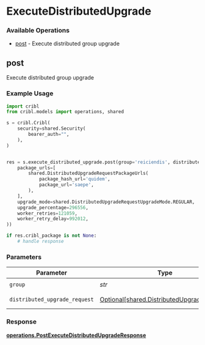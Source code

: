 # ExecuteDistributedUpgrade

### Available Operations

* [post](#post) - Execute distributed group upgrade

## post

Execute distributed group upgrade

### Example Usage

```python
import cribl
from cribl.models import operations, shared

s = cribl.Cribl(
    security=shared.Security(
        bearer_auth="",
    ),
)


res = s.execute_distributed_upgrade.post(group='reiciendis', distributed_upgrade_request=shared.DistributedUpgradeRequest(
    package_urls=[
        shared.DistributedUpgradeRequestPackageUrls(
            package_hash_url='quidem',
            package_url='saepe',
        ),
    ],
    upgrade_mode=shared.DistributedUpgradeRequestUpgradeMode.REGULAR,
    upgrade_percentage=296556,
    worker_retries=121059,
    worker_retry_delay=992012,
))

if res.cribl_package is not None:
    # handle response
```

### Parameters

| Parameter                                                                                      | Type                                                                                           | Required                                                                                       | Description                                                                                    |
| ---------------------------------------------------------------------------------------------- | ---------------------------------------------------------------------------------------------- | ---------------------------------------------------------------------------------------------- | ---------------------------------------------------------------------------------------------- |
| `group`                                                                                        | *str*                                                                                          | :heavy_check_mark:                                                                             | Group to upgrade                                                                               |
| `distributed_upgrade_request`                                                                  | [Optional[shared.DistributedUpgradeRequest]](../../models/shared/distributedupgraderequest.md) | :heavy_minus_sign:                                                                             | distributedUpgrade object                                                                      |


### Response

**[operations.PostExecuteDistributedUpgradeResponse](../../models/operations/postexecutedistributedupgraderesponse.md)**

